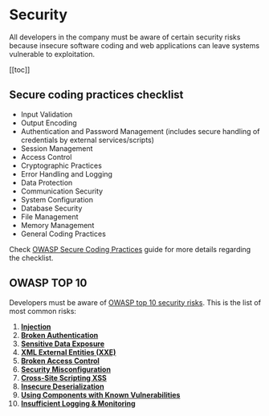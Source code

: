 # Security

All developers in the company must be aware of certain security risks because insecure software coding and
web applications can leave systems vulnerable to exploitation.

[[toc]]

## Secure coding practices checklist

- Input Validation
- Output Encoding
- Authentication and Password Management (includes secure handling of credentials by external services/scripts)
- Session Management
- Access Control
- Cryptographic Practices
- Error Handling and Logging
- Data Protection
- Communication Security
- System Configuration
- Database Security
- File Management
- Memory Management
- General Coding Practices

Check [OWASP Secure Coding Practices](https://owasp.org/www-pdf-archive/OWASP_SCP_Quick_Reference_Guide_v2.pdf)
guide for more details regarding the checklist.

## OWASP TOP 10

Developers must be aware of [OWASP top 10 security risks](https://owasp.org/www-project-top-ten/).
This is the list of most common risks:

1. [**Injection**](https://owasp.org/www-project-top-ten/OWASP_Top_Ten_2017/Top_10-2017_A1-Injection)
2. [**Broken Authentication**](https://owasp.org/www-project-top-ten/OWASP_Top_Ten_2017/Top_10-2017_A2-Broken_Authentication)
3. [**Sensitive Data Exposure**](https://owasp.org/www-project-top-ten/OWASP_Top_Ten_2017/Top_10-2017_A3-Sensitive_Data_Exposure)
4. [**XML External Entities (XXE)**](https://owasp.org/www-project-top-ten/OWASP_Top_Ten_2017/Top_10-2017_A4-XML_External_Entities_(XXE))
5. [**Broken Access Control**](https://owasp.org/www-project-top-ten/OWASP_Top_Ten_2017/Top_10-2017_A5-Broken_Access_Control)
6. [**Security Misconfiguration**](https://owasp.org/www-project-top-ten/OWASP_Top_Ten_2017/Top_10-2017_A6-Security_Misconfiguration)
7. [**Cross-Site Scripting XSS**](https://owasp.org/www-project-top-ten/OWASP_Top_Ten_2017/Top_10-2017_A7-Cross-Site_Scripting_(XSS))
8. [**Insecure Deserialization**](https://owasp.org/www-project-top-ten/OWASP_Top_Ten_2017/Top_10-2017_A8-Insecure_Deserialization)
9. [**Using Components with Known Vulnerabilities**](https://owasp.org/www-project-top-ten/OWASP_Top_Ten_2017/Top_10-2017_A9-Using_Components_with_Known_Vulnerabilities)
10. [**Insufficient Logging &amp; Monitoring**](https://owasp.org/www-project-top-ten/OWASP_Top_Ten_2017/Top_10-2017_A10-Insufficient_Logging%252526Monitoring)

